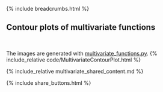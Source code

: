 {% include breadcrumbs.html %}

## Contour plots of multivariate functions
<div class="header_line"><br/></div>

The images are generated with [multivariate_functions.py](https://github.com/zhendrikse/science/blob/main/mathematics/code/multivariate_functions.py).
{% include_relative code/MultivariateContourPlot.html %}

<p style="clear: both;"></p>

{% include_relative multivariate_shared_content.md %}

{% include share_buttons.html %}